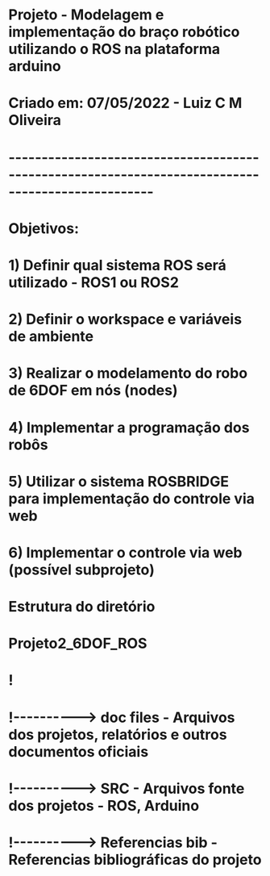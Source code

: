 # Projeto - Modelagem e implementação do braço robótico utilizando o ROS na plataforma arduino
# Criado em: 07/05/2022 - Luiz C M Oliveira
# --------------------------------------------------------------------------------------------------
# Objetivos:
# 1) Definir qual sistema ROS será utilizado - ROS1 ou ROS2
# 2) Definir o workspace e variáveis de ambiente
# 3) Realizar o modelamento do robo de 6DOF em nós (nodes) 
# 4) Implementar a programação dos robôs
# 5) Utilizar o sistema ROSBRIDGE para implementação do controle via web
# 6) Implementar o controle via web (possível subprojeto)

# Estrutura do diretório
# Projeto2_6DOF_ROS
#   !
#   !----------> doc files - Arquivos dos projetos, relatórios e outros documentos oficiais
#   !----------> SRC - Arquivos fonte dos projetos - ROS, Arduino
#   !----------> Referencias bib - Referencias bibliográficas do projeto

